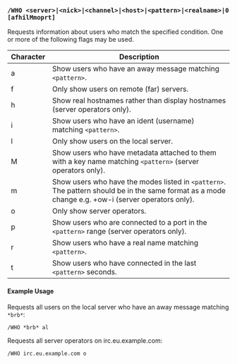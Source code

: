 <!-- This file contains a page fragment. Any changes will affect all pages that include it. -->

### `/WHO <server>|<nick>|<channel>|<host>|<pattern>|<realname>|0 [afhilMmoprt]`

Requests information about users who match the specified condition. One or more of the following flags may be used.

Character | Description
--------- | -----------
a         | Show users who have an away message matching `<pattern>`.
f         | Only show users on remote (far) servers.
h         | Show real hostnames rather than display hostnames (server operators only).
i         | Show users who have an ident (username) matching `<pattern>`.
l         | Only show users on the local server.
M         | Show users who have metadata attached to them with a key name matching `<pattern>` (server operators only).
m         | Show users who have the modes listed in `<pattern>`. The pattern should be in the same format as a mode change e.g. +ow-i (server operators only).
o         | Only show server operators.
p         | Show users who are connected to a port in the `<pattern>` range (server operators only).
r         | Show users who have a real name matching `<pattern>`.
t         | Show users who have connected in the last `<pattern>` seconds.

#### Example Usage

Requests all users on the local server who have an away message matching `*brb*`:

```plaintext
/WHO *brb* al
```

Requests all server operators on irc.eu.example.com:

```plaintext
/WHO irc.eu.example.com o
```
